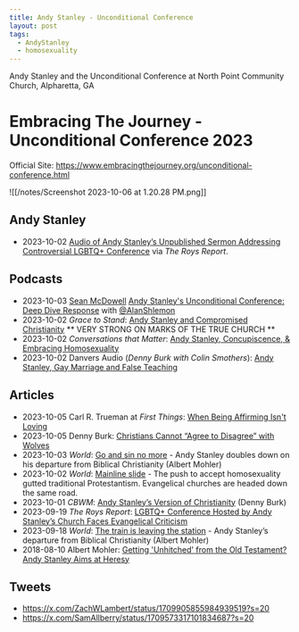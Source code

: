 ```yaml
---
title: Andy Stanley - Unconditional Conference
layout: post
tags:
  - AndyStanley
  - homosexuality
---
```

Andy Stanley and the Unconditional Conference at North Point Community Church, Alpharetta, GA

# Embracing The Journey - Unconditional Conference 2023

Official Site: https://www.embracingthejourney.org/unconditional-conference.html

![[/notes/Screenshot 2023-10-06 at 1.20.28 PM.png]]

## Andy Stanley
- 2023-10-02 [Audio of Andy Stanley’s Unpublished Sermon Addressing Controversial LGBTQ+ Conference](https://julieroys.com/audio-of-andy-stanleys-unpublished-sermon-addressing-controversial-lgbtq-conference/) via _The Roys Report_.

## Podcasts
- 2023-10-03 [Sean McDowell](https://seanmcdowell.org/) [Andy Stanley's Unconditional Conference: Deep Dive Response](https://www.youtube.com/watch?app=desktop&v=0x5FUG1kxvI) with [@AlanShlemon](https://twitter.com/AlanShlemon)
- 2023-10-02 _Grace to Stand_:  [Andy Stanley and Compromised Christianity](https://overcast.fm/+63tUb25So) ** VERY STRONG ON MARKS OF THE TRUE CHURCH **
- 2023-10-02 _Conversations that Matter_: [Andy Stanley, Concupiscence, & Embracing Homosexuality](https://overcast.fm/+P17OZpg4k)
- 2023-10-02 Danvers Audio (_Denny Burk with Colin Smothers_): [Andy Stanley, Gay Marriage and False Teaching](https://overcast.fm/+iWQk9DNbk)

## Articles

- 2023-10-05 Carl R. Trueman at _First Things_: [When Being Affirming Isn't Loving](https://www.firstthings.com/web-exclusives/2023/10/when-being-affirming-isnt-loving)
- 2023-10-05 Denny Burk: [Christians Cannot “Agree to Disagree” with Wolves](https://www.dennyburk.com/christians-cannot-agree-to-disagree-with-wolves/)
- 2023-10-03 _World_: [Go and sin no more](https://wng.org/opinions/go-and-sin-no-more-1696305138) - Andy Stanley doubles down on his departure from Biblical Christianity (Albert Mohler)
- 2023-10-02 _World_: [Mainline slide](https://wng.org/articles/wide-is-the-way-1696291182) - The push to accept homosexuality gutted traditional Protestantism. Evangelical churches are headed down the same road.
- 2023-10-01 _CBWM_: [Andy Stanley’s Version of Christianity](https://cbmw.org/2023/10/01/andy-stanleys-version-christianity/) (Denny Burk)
- 2023-09-19 _The Roys Report_: [LGBTQ+ Conference Hosted by Andy Stanley’s Church Faces Evangelical Criticism](https://julieroys.com/lgbtq-conference-hosted-by-andy-stanleys-church-faces-evangelical-criticism/)
- 2023-09-18 _World_: [The train is leaving the station](https://wng.org/opinions/the-train-is-leaving-the-station-1695036498) - Andy Stanley’s departure from Biblical Christianity (Albert Mohler)
- 2018-08-10 Albert Mohler: [Getting 'Unhitched' from the Old Testament? Andy Stanley Aims at Heresy](https://albertmohler.com/2018/08/10/getting-unhitched-old-testament-andy-stanley-aims-heresy)

## Tweets
- https://x.com/ZachWLambert/status/1709905855984939519?s=20
- https://x.com/SamAllberry/status/1709573317101834687?s=20

